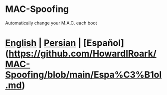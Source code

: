 # MAC-Spoofing
Automatically change your M.A.C. each boot

# [English](https://github.com/HowardlRoark/MAC-Spoofing/blob/main/English.md) | [Persian](https://github.com/HowardlRoark/MAC-Spoofing/blob/main/Persian.md) | [Español] (https://github.com/HowardlRoark/MAC-Spoofing/blob/main/Espa%C3%B1ol.md)
# 
